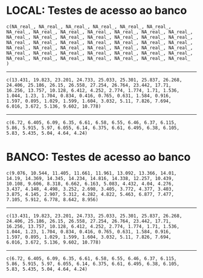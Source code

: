 # LOCAL: Testes de acesso ao banco

    c(NA_real_, NA_real_, NA_real_, NA_real_, NA_real_, NA_real_, 
    NA_real_, NA_real_, NA_real_, NA_real_, NA_real_, NA_real_, NA_real_, 
    NA_real_, NA_real_, NA_real_, NA_real_, NA_real_, NA_real_, NA_real_, 
    NA_real_, NA_real_, NA_real_, NA_real_, NA_real_, NA_real_, NA_real_, 
    NA_real_, NA_real_, NA_real_, NA_real_, NA_real_, NA_real_, NA_real_, 
    NA_real_, NA_real_, NA_real_, NA_real_, NA_real_, NA_real_, NA_real_, 
    NA_real_, NA_real_, NA_real_, NA_real_, NA_real_, NA_real_, NA_real_
    )

---

    c(13.431, 19.823, 23.201, 24.733, 25.033, 25.301, 25.837, 26.268, 
    24.406, 25.186, 26.15, 26.558, 27.254, 26.764, 23.442, 17.71, 
    16.256, 13.757, 10.128, 6.412, 4.252, 2.774, 1.774, 1.71, 1.536, 
    1.044, 1.23, 1.704, 0.834, 0.416, 0.765, 0.631, 1.584, 0.916, 
    1.597, 0.895, 1.029, 1.599, 1.604, 3.032, 5.11, 7.826, 7.694, 
    6.016, 3.672, 5.136, 9.602, 10.778)

---

    c(6.72, 6.405, 6.09, 6.35, 6.61, 6.58, 6.55, 6.46, 6.37, 6.115, 
    5.86, 5.915, 5.97, 6.055, 6.14, 6.375, 6.61, 6.495, 6.38, 6.105, 
    5.83, 5.435, 5.04, 4.64, 4.24)

# BANCO: Testes de acesso ao banco

    c(9.076, 10.544, 11.405, 11.661, 11.961, 13.092, 13.366, 14.01, 
    14.19, 14.369, 14.345, 14.234, 14.816, 14.338, 12.257, 10.439, 
    10.108, 9.606, 8.318, 6.662, 6.163, 5.083, 4.432, 4.04, 4.276, 
    3.437, 4.148, 4.498, 3.252, 2.698, 3.405, 3.772, 4.377, 3.403, 
    3.875, 4.145, 2.907, 5.312, 4.282, 4.822, 5.463, 6.877, 7.477, 
    7.105, 5.912, 6.778, 8.642, 8.956)

---

    c(13.431, 19.823, 23.201, 24.733, 25.033, 25.301, 25.837, 26.268, 
    24.406, 25.186, 26.15, 26.558, 27.254, 26.764, 23.442, 17.71, 
    16.256, 13.757, 10.128, 6.412, 4.252, 2.774, 1.774, 1.71, 1.536, 
    1.044, 1.23, 1.704, 0.834, 0.416, 0.765, 0.631, 1.584, 0.916, 
    1.597, 0.895, 1.029, 1.599, 1.604, 3.032, 5.11, 7.826, 7.694, 
    6.016, 3.672, 5.136, 9.602, 10.778)

---

    c(6.72, 6.405, 6.09, 6.35, 6.61, 6.58, 6.55, 6.46, 6.37, 6.115, 
    5.86, 5.915, 5.97, 6.055, 6.14, 6.375, 6.61, 6.495, 6.38, 6.105, 
    5.83, 5.435, 5.04, 4.64, 4.24)

